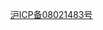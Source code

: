 <!doctype html>
<html>
<head>
  <meta charset="utf-8"/>
  <title>中国认证敏捷教练 Agile Coach</title>
  <script src="https://cdn.jsdelivr.net/npm/marked/marked.min.js"></script>
</head>
<body>
  <div id="content"></div>
  <pre id="source" style="display: none;">
# UCAC™优普丰认证敏捷教练认证 - UPerform Certified Agile Coach
<img src="https://www.uperform.cn/wp-content/uploads/2018/07/banner.jpg" style="width: 100%;">

## 愿景

跨越理论与动手之间的能力鸿沟，加速蜕变出更多导师级敏捷教练。

[优普丰敏捷学院](http://www.uperform.cn)愿意贡献出自己的经验和力量，帮助社区打造坚实>的实践者，基于国际通行认可的职业知识体系，在本土社区中培养出更多真正的敏捷教练，引发>和传播积极的蜕变，在行业和社会上产生更大的影响。提升业界对敏捷职业路径的含金量和认可>，打造国际导师级CTC/CEC/CST认证候选人的精英俱乐部。

## 独特优势
UCAC基石导师包括3位国际Scrum联盟的导师级认证者及官方评委、社区意见领袖、专业教练、企>业高管等组成，加入精英俱乐部与敏捷教练导师共同发展，可获得更多的商业教练合作机会。UCAC认证获取之旅可成为Scrum联盟最高等级CTC/CEC/CST认证候选人的推荐履历。且将来有权评选和
发展其他UCAC候选人。

![](https://www.uperform.cn/wp-content/uploads/2018/07/屏幕快照-2018-07-09-上午10.03.04.png)

## 声明
我们期望候选者和UCAC认证者能够：

* 参与贡献到敏捷社区活动
* 提高Scrum框架及敏捷其他相关和扩展内容的曝光率
* 积极与其他敏捷教练分享交流打磨
* 继续不断投入实践提升自己
* 愿意为后续候选人提供指导

## 权利

* 接受导师的培训、辅导、教练，与导师切磋，收获一场自我觉察和能力提升的旅程。
* 在将来申请CTC/CEC需要导师推荐时，可以将UCAC学习过程作为履历写入，并获得导师推* 荐信
（注意：并不能确保候选人一定能在有限时间内通过申请，且你的UCAC导师将会回避* 你的CTC评
审申请）
* 加入UCAC认证者专属精英俱乐部，参加优普丰定期举办的聚会交流活动
* 优先成为UPerform的商业合作* 教练顾问及CST助教，参与企业服务并获取报酬
* 获得UCAC颁发的电子证书，获得独特的徽章加入到你的个人材料中
* 在优普丰敏捷学院网站和[www.AgileCoach.CN](http://www.AgileCoach.CN)上及各种媒体获得
展示曝光，成为社区认可的精英
* 推荐和评审其他人成为UCAC认证（需另行申请以获取资格）


## [Scrum Alliance的CTC/CEC认证敏捷教练能力模型](https://www.scrumalliance.org/certifications/ctc-certification)

1. 引导(Facilitate)-专注和看齐。敏捷教练引导团队和利益干系人聚焦于关键对话和互相看齐>的活动，维护中立的视角，采用协作和共识策略来识别创新的机会。我们往往开一些会议，一起>讨论，其实很冗长无效的，而facilitating的技术和技巧，正是帮助我们更好地聚焦，让大家能>够达成共识的一种技术，比如说在多团队发布计划活动、敏捷回顾等活动中，就是一个发挥的好>机会。(注：Facilitating与Team Coaching有一些重叠)
2. 教育(Educate)-决策和理解。敏捷教练作为导师和领导者，通过教育和探索的方式来指导客户
的敏捷学习，因地制宜地与将敏捷性的有效运用与客户成熟度看齐。除了精益/敏捷/Scrum/XP培>训课程，还包括手把手辅导。比如某个人不会写整洁代码，如果你技术不错的话，你可以去带着>写，如果这个人沟通能力不行，你要带着他去沟通，陪着他去参加一些会议，给他反馈，让他知>道自己应该往那边去成长。
3. 平衡(Balance)-教练与顾问。教练(Coaching)与顾问(Consulting)是有区别的，敏捷教练需要
在自身的专业经验与他们的团队需求和目标之间进行平衡。比如，预设的方案 vs. 指导方案探索
，诱导性提问vs.强有力发问，标准方法vs.剪裁方法。这个过程就跟跳舞一样，是双方配合的问>题。团队进步快，教练就往后退，有时候刻意地留意、观察、反馈也是必要的。团队基础差，教>练就要多教一些。学会放手，甚至看着他们摔倒，就像教3岁小孩子练轮滑一样，不要一哭就抱，
但是也不会让小孩子受伤吃大亏，否则继续学习的热情也会被打消了。
4. 评估(Assess)-探索和指挥。敏捷教练作为团队的一面镜子，访谈、评估、反馈，帮助团队看>到表面之下，暴露挑战性的症状和隔离根本原因。
5. 催化(Catalyze)-领导力和组织。敏捷教练是团队的变革代理人。他们将整个组织级系统和指>导系统的领导者拉入伙。增强团队的现有技巧和能力。在相互的依赖之间建立连接。甚至主动引>入变化，营造包容犯错的文化，乃至打造内部创业环境也是一种催化作用。

## 前提条件

* 已经拥有Scrum Alliance的CSP认证或A-CSM认证
* 阅读过优普丰敏捷学院推荐书单上的至少10本书（包括但不限于：《硝烟中的Scrum与XP》、《
敏捷革命》、《敏捷回顾》、《Scrum敏捷项目管理》、《复杂》、《克服团队协作的五种障碍》
、《用户故事与敏捷方法》、《敏捷开发原则、模式、实践》、《驱动力》、* 《黑客与画家》>、《解析极限编程》）
* 阅读[什么是敏捷教练](http://www.jackyshen.com/2017/04/07/what-is-agile-coach/)
* 阅读[Scrum Alliance的CTC认证申请说明](https://www.scrumalliance.org/certifications/ctc-certification)
* 阅读[Scrum Alliance对Jacky的访谈实录](https://www.scrumalliance.org/certifications/ctc-certification/ctc-interviews/jacky-shen)
* 具备1年以上持续的实践经验，担任企业的内部教练、外部教练、领导者等

## 学习内容

* 通过填写申请表格，进行自我评估并制定培养计划
* 参加优普丰敏捷学院的进阶敏捷教练（A-CSM/CSP-SM）培训课程或Coaching to CSP教练辅导项
目（按次收费）
* 参加其他必要的学习项目，包括但不限于引导、专业教练等（学费自理）
* 选定导师，签署教练协议，接受长期辅导，迈向CTC之路（按次收费）
* 至少与优普丰敏捷学院三位导师（Vernon Stinebaker, Bill Li, Jacky*  Shen）中的一位Co-train过CSM课程（报名后单独预约）
* 需要提供1位实际客户和1位同事或其他导师的推荐信

## 申请方式

* 阅读愿景、声明、前提条件
* 努力满足所有前提条件
* 发送邮件到 [Service@UPerform.CN](mailto:Service@UPerform.CN) 报名，申明意图和个人承
诺，并说明前提条件的完成情况
* 全额缴纳报名费800元（概不退款）
* 填写申请表（报名后获取附件）并发送到[Service@UPerform.CN](mailto:Service@UPerform.CN)
* 等待委员会评审。接受评委的反馈和辅导，根据候选人自身情况，与导师一起制定学习计划。
* 完成学习后缴认证费 1000元/年
* 获得UCAC认证证书
* 积累UAEU学分定期刷新认证

![](https://www.uperform.cn/wp-content/uploads/2018/07/徽章1.png) ![](https://www.uperform.cn/wp-content/uploads/2018/07/logo.jpg)

## UCAC认证敏捷教练名单


### Bill Li

CST, UCAC, MBA

企业家，中国敏捷社区先驱，组织了中国第一届Scrum培训和第一届敏捷社区活动，专业教练

![](https://www.uperform.cn/wp-content/uploads/2017/06/IMG_0984-e1498182022231.jpg)


### Vernon Stinebaker

CST, UCAC, CTC, PCC, Entrepreneur

某跨国企业在华运营总监，前Scrum联盟CST讲师评委，Scrum联盟CTC教练评委，专业教练

![](https://www.uperform.cn/wp-content/uploads/2017/06/DSC_4870-1-e1498182015257.jpg)

### Jacky Shen

CST, UCAC, CTC, CPCP

资深大规模组织敏捷教练，Scrum联盟CTC教练评委，专业教练

![](https://www.uperform.cn/wp-content/uploads/2017/06/avatar2-e1498182007221.jpg)

### Lisa Guan

CSP, UCAC

大型知名外企内部资深敏捷教练、讲师、社区明星

![](https://www.uperform.cn/wp-content/uploads/2018/07/5031531102421_.pic_hd-e1531102684789.png)

### Walker Luo

CSP, UCAC, ACP, SCA

敏捷教练/教头，培训师，咨询师，应用架构设计专家，专业教练

![](https://www.uperform.cn/wp-content/uploads/2018/05/Luo-Tao-e1537254191450.png)

### Leo Wang

CSP, UCAC

敏捷教练，培训师，DevOps专家咨询师

![](https://www.uperform.cn/wp-content/uploads/2018/10/15261540613422_.pic_-e1540613751812.jpg)

### Fred Meng

CSP, UCAC

敏捷教练，培训师

![](https://www.uperform.cn/wp-content/uploads/2019/04/-2019-04-14-%E4%B8%8A%E5%8D%8810.07.26-e1555207956492.png)

### Lance Zhang

CTC, UCAC

敏捷教练，培训师,  外企500强高管

![](https://www.uperform.cn/wp-content/uploads/2019/08/Lance-Zhang-e1564721295638.jpg)

### Ella Yao

CTC, UCAC

Ella投身自己的热情于帮助建立更好，更具适应性的组织，以使企业在瞬息万变的环境中取得成>功。 她拥有多年教练组织和团队方面的经验，在敏捷转型中帮助组织和团队找到更好的工作方式
，并实现其目标。 她乐于帮助和激发团队以及领导者的新的思维方式。在获得帮助他人的喜悦的
同时，她自己也收获了力量与学习。
她是Scrum联盟认证的CTC（Certified Team Coach）。 她有与不同行业，不同文化的客户合作的
经验，这些多元化的经验使她在教练的方式上更具适应性和效率，并且她也在不断探索更好的方>法。
她是埃里克森专业教练，目前在获得ICF专业教练认证的路上不断努力。 她喜欢画画，致力于成>为一名视觉引导师。

![](https://www.uperform.cn/wp-content/uploads/2020/07/891594689126_.pic_hd-e1594699655858.jpg)

----------------

</pre>

<a href="http://www.beian.miit.gov.cn/">沪ICP备08021483号</a>


<style type="text/css">
    body {
        margin: 5%;
    }
</style>

  <script>
    document.getElementById('content').innerHTML =
      marked(document.getElementById('source').innerHTML);
  </script>
</body>
</html>